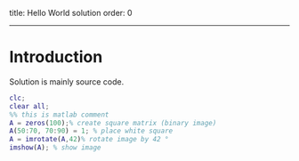 title: Hello World solution
order: 0

---
# Introduction
Solution is mainly source code.
``` matlab
clc;
clear all; 
%% this is matlab comment
A = zeros(100);% create square matrix (binary image)
A(50:70, 70:90) = 1; % place white square
A = imrotate(A,42)% rotate image by 42 °
imshow(A); % show image
```


